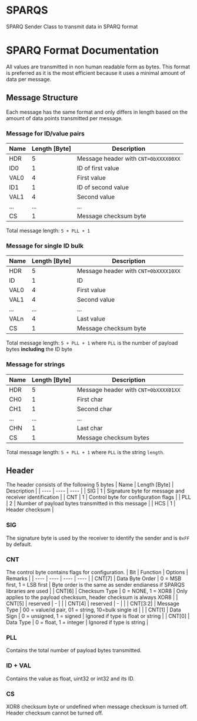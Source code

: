 # SPARQS
SPARQ Sender Class to transmit data in SPARQ format


# SPARQ Format Documentation
All values are transmitted in non human readable form as bytes. This format is preferred as it is the most efficient because it uses a minimal amount of data per message.

## Message Structure
Each message has the same format and only differs in length based on the amount of data points transmitted per message.

### Message for ID/value pairs
| Name | Length [Byte] | Description |
| ---- | ---- | ---- |
| HDR | 5 | Message header with `CNT=0bXXXX00XX` | 
| ID0 | 1 | ID of first value | 
| VAL0 | 4 | First value |
| ID1 | 1 | ID of second value |
| VAL1 | 4 | Second value |
| ... | ... | ... |
| CS | 1 | Message checksum byte |

Total message length: `5 + PLL + 1`

### Message for single ID bulk
| Name | Length [Byte] | Description |
| ---- | ---- | ---- |
| HDR | 5 | Message header with `CNT=0bXXXX10XX` | 
| ID | 1 | ID | 
| VAL0 | 4 | First value |
| VAL1 | 4 | Second value |
| ... | ... | ... |
| VALn | 4 | Last value |
| CS | 1 | Message checksum byte |

Total message length: `5 + PLL + 1` where `PLL` is the number of payload bytes **including** the ID byte

### Message for strings
| Name | Length [Byte] | Description |
| ---- | ---- | ---- |
| HDR | 5 | Message header with `CNT=0bXXXX01XX` | 
| CH0 | 1 | First char | 
| CH1 | 1 | Second char |
| ... | ... | ... |
| CHN | 1 | Last char |
| CS | 1 | Message checksum bytes |

Total message length: `5 + PLL + 1` where `PLL` is the string `length`. 

## Header
The header consists of the following 5 bytes
| Name | Length [Byte] | Description |
| ---- | ---- | ---- |
| SIG | 1 | Signature byte for message and receiver identification |
| CNT | 1 | Control byte for configuration flags |
| PLL | 2 | Number of payload bytes transmitted in this message |
| HCS | 1 | Header checksum |

### SIG
The signature byte is used by the receiver to identify the sender and is `0xFF` by default.
### CNT
The control byte contains flags for configuration.
| Bit | Function | Options | Remarks |
| ---- | ---- | ---- | ---- |
| CNT[7] | Data Byte Order | 0 = MSB first, 1 = LSB first | Byte order is the same as sender endianess if SPARQS libraries are used |
| CNT[6] | Checksum Type | 0 = NONE, 1 = XOR8 | Only applies to the payload checksum, header checksum is always XOR8 |
| CNT[5] | reserved | - | |
| CNT[4] | reserved | - | |
| CNT[3:2] | Message Type | 00 = value/id pair, 01 = string, 10=bulk single id |  |
| CNT[1] | Data Sign | 0 = unsigned, 1 = signed | Ignored if type is float or string |
| CNT[0] | Data Type | 0 = float, 1 = integer | Ignored if type is string |
### PLL
Contains the total number of payload bytes transmitted.
### ID + VAL
Contains the value as float, uint32 or int32 and its ID.
### CS
XOR8 checksum byte or undefined when message checksum is turned off. Header checksum cannot be turned off.
